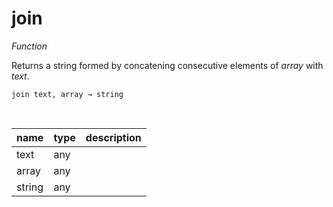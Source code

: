 # join

_Function_

Returns a string formed by concatening consecutive elements of _array_ with _text_.

<pre><code>join text, array &rarr; string</code></pre>
<br>

| name | type | description |
|------|------|-------------|
|text|any||
|array|any||
|string|any||


